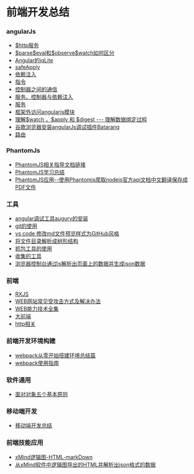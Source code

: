 # 前端开发总结
### angularJs
<ul>
<li><a href="./doc/$http服务.md">$http服务</a></li>
<li><a href="./doc/$parse$eval和$observe$watch如何区分.md">$parse$eval和$observe$watch如何区分</a></li>
<li><a href="./doc/Angular的jqLite.md">Angular的jqLite</a></li>
<li><a href="./doc/safeApply.md">safeApply</a></li>
<li><a href="./doc/依赖注入.md">依赖注入</a></li>
<li><a href="./doc/指令.md">指令</a></li>
<li><a href="./doc/控制器之间的通信.md">控制器之间的通信</a></li>
<li><a href="./doc/服务、控制器与依赖注入.md">服务、控制器与依赖注入</a></li>
<li><a href="./doc/服务.md">服务</a></li>
<li><a href="./doc/框架外访问angularjs模块.md">框架外访问angularjs模块</a></li>
<li><a href="./doc/理解$watch ，$apply 和 $digest --- 理解数据绑定过程.md">理解$watch ，$apply 和 $digest --- 理解数据绑定过程</a></li>
<li><a href="./doc/谷歌浏览器安装angularJs调试插件Batarang.md">谷歌浏览器安装angularJs调试插件Batarang</a></li>
<li><a href="./doc/路由.md">路由</a></li>
</ul>
	
### PhantomJs
<ul>
<li><a href="./doc/PhantomJS.md">PhantomJS相关指导文档链接</a></li>
<li><a href="./doc/PhantomJS学习总结.md">PhantomJS学习总结</a></li>
<li><a href="./doc/使用Phantomjs爬取nodejs官方api文档中文翻译保存成PDF文件.md">PhantomJS应用--使用Phantomjs爬取nodejs官方api文档中文翻译保存成PDF文件</a></li>
</ul>

### 工具
<ul>
<li><a href="./doc/angular调试工具augury的安装.md">angular调试工具augury的安装</a></li>
<li><a href="./doc/git的使用.md">git的使用</a></li>
<li><a href="./doc/vs code 修改md文件预览样式为GitHub风格.md">vs code 修改md文件预览样式为GitHub风格</a></li>
<li><a href="./doc/将文件目录解析成树形结构.md">将文件目录解析成树形结构</a></li>
<li><a href="./doc/抓包工具的使用.md">抓包工具的使用</a></li>
<li><a href="./doc/收集的工具.md">收集的工具</a></li>
<li><a href="./doc/浏览器控制台通过js解析出页面上的数据并生成json数据.md">浏览器控制台通过js解析出页面上的数据并生成json数据</a></li>
</ul>	

### 前端
<ul>
<li><a href="./doc/RXJS.md">RXJS</a></li>
<li><a href="./doc/WEB网站常见受攻击方式及解决办法.md">WEB网站常见受攻击方式及解决办法</a></li>
<li><a href="./doc/WEB能力技术全集.md">WEB能力技术全集</a></li>
<li><a href="./doc/大前端.md">大前端</a></li>
<li><a href="./doc/http相关.md">http相关</a></li>
</ul>	

### 前端开发环境构建
<ul>
<li><a href="./doc/webpack从零开始搭建环境总结篇.md">webpack从零开始搭建环境总结篇</a></li>
<li><a href="./doc/webpack使用指南.md">webpack使用指南</a></li>
</ul>
	
### 软件通用
<ul>
<li><a href="./doc/面对对象五个基本原则.md">面对对象五个基本原则</a></li>
</ul>

### 移动端开发
<ul>
<li><a href="./doc/移动端开发总结.md">移动端开发总结</a></li>
</ul>

### 前端技能应用
<ul>
<li><a href="./doc/xMind逻辑图-HTML-markDown.md">xMind逻辑图-HTML-markDown</a></li>
<li><a href="./doc/从xMind软件中逻辑图导出的HTML并解析出json格式的数据.md">从xMind软件中逻辑图导出的HTML并解析出json格式的数据</a></li>
</ul>